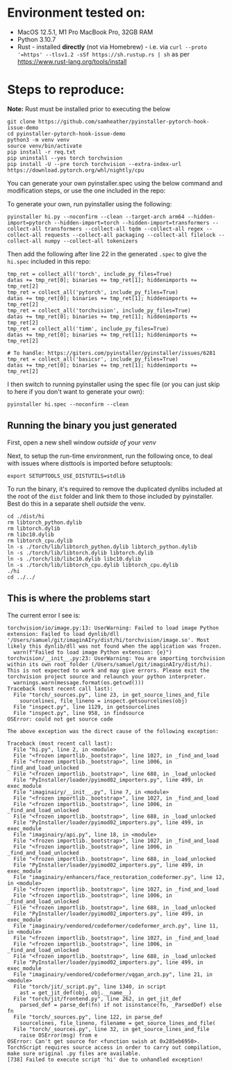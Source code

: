 # Environment tested on:
 * MacOS 12.5.1, M1 Pro MacBook Pro, 32GB RAM
 * Python 3.10.7
 * Rust - installed **directly** (not via Homebrew) - i.e. via `curl --proto '=https' --tlsv1.2 -sSf https://sh.rustup.rs | sh` as per https://www.rust-lang.org/tools/install

# Steps to reproduce:

**Note:** Rust must be installed prior to executing the below

```
git clone https://github.com/samheather/pyinstaller-pytorch-hook-issue-demo
cd pyinstaller-pytorch-hook-issue-demo
python3 -m venv venv
source venv/bin/activate
pip install -r req.txt
pip uninstall --yes torch torchvision
pip install -U --pre torch torchvision --extra-index-url https://download.pytorch.org/whl/nightly/cpu
```

You can generate your own pyinstaller.spec using the below command and modification steps, or use the one included in the repo:

To generate your own, run pyinstaller using the following:

```
pyinstaller hi.py --noconfirm --clean --target-arch arm64 --hidden-import=pytorch --hidden-import=torch --hidden-import=transformers --collect-all transformers --collect-all tqdm --collect-all regex --collect-all requests --collect-all packaging --collect-all filelock --collect-all numpy --collect-all tokenizers
```

Then add the following after line 22 in the generated `.spec` to give the `hi.spec` included in this repo:
```
tmp_ret = collect_all('torch', include_py_files=True)
datas += tmp_ret[0]; binaries += tmp_ret[1]; hiddenimports += tmp_ret[2]
tmp_ret = collect_all('pytorch', include_py_files=True)
datas += tmp_ret[0]; binaries += tmp_ret[1]; hiddenimports += tmp_ret[2]
tmp_ret = collect_all('torchvision', include_py_files=True)
datas += tmp_ret[0]; binaries += tmp_ret[1]; hiddenimports += tmp_ret[2]
tmp_ret = collect_all('timm', include_py_files=True)
datas += tmp_ret[0]; binaries += tmp_ret[1]; hiddenimports += tmp_ret[2]

# To handle: https://giters.com/pyinstaller/pyinstaller/issues/6281
tmp_ret = collect_all('basicsr', include_py_files=True)
datas += tmp_ret[0]; binaries += tmp_ret[1]; hiddenimports += tmp_ret[2]
```

I then switch to running pyinstaller using the spec file (or you can just skip to here if you don't want to generate your own):

```pyinstaller hi.spec --noconfirm --clean```

## Running the binary you just generated

First, open a new shell window _outside of your venv_

Next, to setup the run-time environment, run the following once, to deal with issues where disttools is imported before setuptools:
```
export SETUPTOOLS_USE_DISTUTILS=stdlib
```

To run the binary, it's required to remove the duplicated dynlibs included at the root of the `dist` folder and link them to those included by pyinstaller. Best do this in a separate shell _outside_ the venv.

```
cd ./dist/hi
rm libtorch_python.dylib
rm libtorch.dylib
rm libc10.dylib
rm libtorch_cpu.dylib
ln -s ./torch/lib/libtorch_python.dylib libtorch_python.dylib
ln -s ./torch/lib/libtorch.dylib libtorch.dylib
ln -s ./torch/lib/libc10.dylib libc10.dylib
ln -s ./torch/lib/libtorch_cpu.dylib libtorch_cpu.dylib
./hi
cd ../../
```

## This is where the problems start

The current error I see is:
```
torchvision/io/image.py:13: UserWarning: Failed to load image Python extension: Failed to load dynlib/dll '/Users/samuel/git/imaginAIry/dist/hi/torchvision/image.so'. Most likely this dynlib/dll was not found when the application was frozen.
  warn(f"Failed to load image Python extension: {e}")
torchvision/__init__.py:23: UserWarning: You are importing torchvision within its own root folder (/Users/samuel/git/imaginAIry/dist/hi). This is not expected to work and may give errors. Please exit the torchvision project source and relaunch your python interpreter.
  warnings.warn(message.format(os.getcwd()))
Traceback (most recent call last):
  File "torch/_sources.py", line 23, in get_source_lines_and_file
    sourcelines, file_lineno = inspect.getsourcelines(obj)
  File "inspect.py", line 1129, in getsourcelines
  File "inspect.py", line 958, in findsource
OSError: could not get source code

The above exception was the direct cause of the following exception:

Traceback (most recent call last):
  File "hi.py", line 2, in <module>
  File "<frozen importlib._bootstrap>", line 1027, in _find_and_load
  File "<frozen importlib._bootstrap>", line 1006, in _find_and_load_unlocked
  File "<frozen importlib._bootstrap>", line 688, in _load_unlocked
  File "PyInstaller/loader/pyimod02_importers.py", line 499, in exec_module
  File "imaginairy/__init__.py", line 7, in <module>
  File "<frozen importlib._bootstrap>", line 1027, in _find_and_load
  File "<frozen importlib._bootstrap>", line 1006, in _find_and_load_unlocked
  File "<frozen importlib._bootstrap>", line 688, in _load_unlocked
  File "PyInstaller/loader/pyimod02_importers.py", line 499, in exec_module
  File "imaginairy/api.py", line 18, in <module>
  File "<frozen importlib._bootstrap>", line 1027, in _find_and_load
  File "<frozen importlib._bootstrap>", line 1006, in _find_and_load_unlocked
  File "<frozen importlib._bootstrap>", line 688, in _load_unlocked
  File "PyInstaller/loader/pyimod02_importers.py", line 499, in exec_module
  File "imaginairy/enhancers/face_restoration_codeformer.py", line 12, in <module>
  File "<frozen importlib._bootstrap>", line 1027, in _find_and_load
  File "<frozen importlib._bootstrap>", line 1006, in _find_and_load_unlocked
  File "<frozen importlib._bootstrap>", line 688, in _load_unlocked
  File "PyInstaller/loader/pyimod02_importers.py", line 499, in exec_module
  File "imaginairy/vendored/codeformer/codeformer_arch.py", line 11, in <module>
  File "<frozen importlib._bootstrap>", line 1027, in _find_and_load
  File "<frozen importlib._bootstrap>", line 1006, in _find_and_load_unlocked
  File "<frozen importlib._bootstrap>", line 688, in _load_unlocked
  File "PyInstaller/loader/pyimod02_importers.py", line 499, in exec_module
  File "imaginairy/vendored/codeformer/vqgan_arch.py", line 21, in <module>
  File "torch/jit/_script.py", line 1340, in script
    ast = get_jit_def(obj, obj.__name__)
  File "torch/jit/frontend.py", line 262, in get_jit_def
    parsed_def = parse_def(fn) if not isinstance(fn, _ParsedDef) else fn
  File "torch/_sources.py", line 122, in parse_def
    sourcelines, file_lineno, filename = get_source_lines_and_file(
  File "torch/_sources.py", line 32, in get_source_lines_and_file
    raise OSError(msg) from e
OSError: Can't get source for <function swish at 0x285eb6950>. TorchScript requires source access in order to carry out compilation, make sure original .py files are available.
[738] Failed to execute script 'hi' due to unhandled exception!
```
